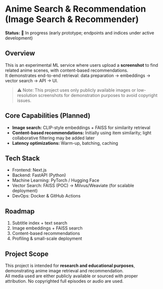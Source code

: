 # Anime Search & Recommendation (Image Search & Recommender)

**Status:** 🚧 In progress (early prototype; endpoints and indices under active development)

## Overview
This is an experimental ML service where users upload a **screenshot** to find related anime scenes, with content-based recommendations.  
It demonstrates end-to-end retrieval: data preparation → embeddings → vector search → API → UI.  

> ⚠️ Note: This project uses only publicly available images or low-resolution screenshots for demonstration purposes to avoid copyright issues.  

## Core Capabilities (Planned)
- **Image search:** CLIP-style embeddings + FAISS for similarity retrieval  
- **Content-based recommendations:** Initially using item similarity; light collaborative filtering may be added later  
- **Latency optimizations:** Warm-up, batching, caching  

## Tech Stack
- Frontend: Next.js  
- Backend: FastAPI (Python)  
- Machine Learning: PyTorch / Hugging Face  
- Vector Search: FAISS (POC) → Milvus/Weaviate (for scalable deployment)  
- DevOps: Docker & GitHub Actions  

## Roadmap
1. Subtitle index + text search  
2. Image embeddings + FAISS search  
3. Content-based recommendations  
4. Profiling & small-scale deployment  

## Project Scope
This project is intended for **research and educational purposes**, demonstrating anime image retrieval and recommendation.  
All media used are either publicly available or sourced with proper attribution. No copyrighted full episodes or audio are used.
